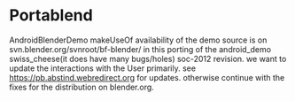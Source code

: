 # Portablend
AndroidBlenderDemo makeUseOf
  availability of the demo source is on svn.blender.org/svnroot/bf-blender/
    in this porting of the android_demo swiss_cheese(it does have many bugs/holes) soc-2012 revision. we want to update the interactions with the User primarily. see https://pb.abstind.webredirect.org for updates. otherwise continue with the fixes for the distribution on blender.org.

